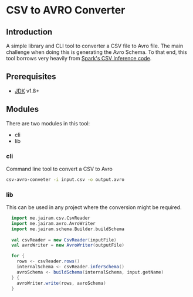 # CSV to AVRO Converter

## Introduction

A simple library and CLI tool to converter a CSV file to Avro file. 
The main challenge when doing this is generating the Avro Schema. To that 
end, this tool borrows very heavily from 
[Spark's CSV Inference code](https://github.com/apache/spark/blob/master/sql/core/src/main/scala/org/apache/spark/sql/execution/datasources/csv/CSVInferSchema.scala).


## Prerequisites 

- [JDK][jdk] v1.8+

## Modules

There are two modules in this tool:

- cli
- lib


### cli

Command line tool to convert a CSV to Avro

```sh
csv-avro-conveter -i input.csv -o output.avro
```

### lib

This can be used in any project where the conversion might be required. 

```scala
  import me.jairam.csv.CsvReader
  import me.jairam.avro.AvroWriter
  import me.jairam.schema.Builder.buildSchema
  
  val csvReader = new CsvReader(inputFile)
  val avroWriter = new AvroWriter(outputFile)

  for {
    rows <- csvReader.rows()
    internalSchema <- csvReader.inferSchema()
    avroSchema <- buildSchema(internalSchema, input.getName)
  } {
    avroWriter.write(rows, avroSchema)
  }
```


[jdk]: http://www.oracle.com/technetwork/java/javase/downloads/index.html